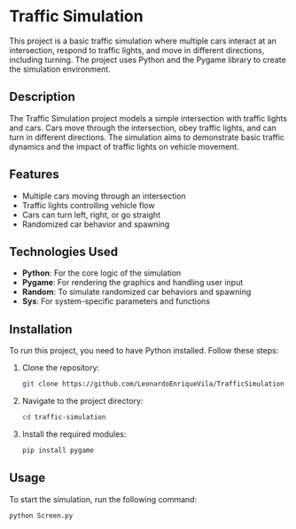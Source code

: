 # Traffic Simulation

This project is a basic traffic simulation where multiple cars interact at an intersection, respond to traffic lights, and move in different directions, including turning. The project uses Python and the Pygame library to create the simulation environment.

## Description

The Traffic Simulation project models a simple intersection with traffic lights and cars. Cars move through the intersection, obey traffic lights, and can turn in different directions. The simulation aims to demonstrate basic traffic dynamics and the impact of traffic lights on vehicle movement.

## Features

- Multiple cars moving through an intersection
- Traffic lights controlling vehicle flow
- Cars can turn left, right, or go straight
- Randomized car behavior and spawning

## Technologies Used

- **Python**: For the core logic of the simulation
- **Pygame**: For rendering the graphics and handling user input
- **Random**: To simulate randomized car behaviors and spawning
- **Sys**: For system-specific parameters and functions

## Installation

To run this project, you need to have Python installed. Follow these steps:

1. Clone the repository:
    ```bash
    git clone https://github.com/LeonardoEnriqueVila/TrafficSimulation
    ```
2. Navigate to the project directory:
    ```bash
    cd traffic-simulation
    ```
3. Install the required modules:
    ```bash
    pip install pygame
    ```

## Usage

To start the simulation, run the following command:
```bash
python Screen.py